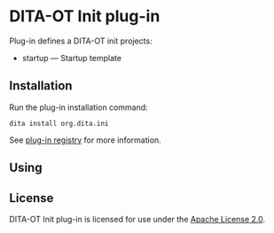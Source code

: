 # DITA-OT Init plug-in

Plug-in defines a DITA-OT init projects:

* startup — Startup template

## Installation

Run the plug-in installation command:

```shell
dita install org.dita.ini
```

See [plug-in registry][registry] for more information.

## Using



## License

DITA-OT Init plug-in is licensed for use under the [Apache License 2.0][apache].

[apache]: http://www.apache.org/licenses/LICENSE-2.0
[registry]: https://www.dita-ot.org/plugins/org.dita.init
